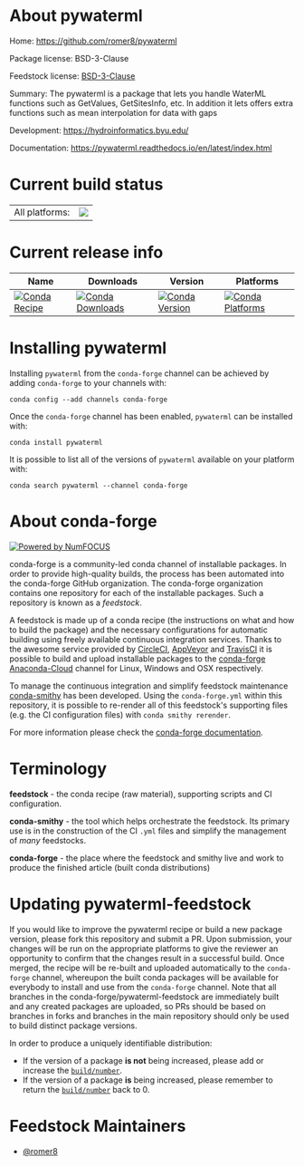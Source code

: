 About pywaterml
===============

Home: https://github.com/romer8/pywaterml

Package license: BSD-3-Clause

Feedstock license: [BSD-3-Clause](https://github.com/conda-forge/pywaterml-feedstock/blob/master/LICENSE.txt)

Summary: The pywaterml is a package that lets you handle WaterML functions such as GetValues, GetSitesInfo, etc. In addition it lets offers extra functions such as mean interpolation for data with gaps

Development: https://hydroinformatics.byu.edu/

Documentation: https://pywaterml.readthedocs.io/en/latest/index.html

Current build status
====================


<table><tr><td>All platforms:</td>
    <td>
      <a href="https://dev.azure.com/conda-forge/feedstock-builds/_build/latest?definitionId=12220&branchName=master">
        <img src="https://dev.azure.com/conda-forge/feedstock-builds/_apis/build/status/pywaterml-feedstock?branchName=master">
      </a>
    </td>
  </tr>
</table>

Current release info
====================

| Name | Downloads | Version | Platforms |
| --- | --- | --- | --- |
| [![Conda Recipe](https://img.shields.io/badge/recipe-pywaterml-green.svg)](https://anaconda.org/conda-forge/pywaterml) | [![Conda Downloads](https://img.shields.io/conda/dn/conda-forge/pywaterml.svg)](https://anaconda.org/conda-forge/pywaterml) | [![Conda Version](https://img.shields.io/conda/vn/conda-forge/pywaterml.svg)](https://anaconda.org/conda-forge/pywaterml) | [![Conda Platforms](https://img.shields.io/conda/pn/conda-forge/pywaterml.svg)](https://anaconda.org/conda-forge/pywaterml) |

Installing pywaterml
====================

Installing `pywaterml` from the `conda-forge` channel can be achieved by adding `conda-forge` to your channels with:

```
conda config --add channels conda-forge
```

Once the `conda-forge` channel has been enabled, `pywaterml` can be installed with:

```
conda install pywaterml
```

It is possible to list all of the versions of `pywaterml` available on your platform with:

```
conda search pywaterml --channel conda-forge
```


About conda-forge
=================

[![Powered by NumFOCUS](https://img.shields.io/badge/powered%20by-NumFOCUS-orange.svg?style=flat&colorA=E1523D&colorB=007D8A)](http://numfocus.org)

conda-forge is a community-led conda channel of installable packages.
In order to provide high-quality builds, the process has been automated into the
conda-forge GitHub organization. The conda-forge organization contains one repository
for each of the installable packages. Such a repository is known as a *feedstock*.

A feedstock is made up of a conda recipe (the instructions on what and how to build
the package) and the necessary configurations for automatic building using freely
available continuous integration services. Thanks to the awesome service provided by
[CircleCI](https://circleci.com/), [AppVeyor](https://www.appveyor.com/)
and [TravisCI](https://travis-ci.com/) it is possible to build and upload installable
packages to the [conda-forge](https://anaconda.org/conda-forge)
[Anaconda-Cloud](https://anaconda.org/) channel for Linux, Windows and OSX respectively.

To manage the continuous integration and simplify feedstock maintenance
[conda-smithy](https://github.com/conda-forge/conda-smithy) has been developed.
Using the ``conda-forge.yml`` within this repository, it is possible to re-render all of
this feedstock's supporting files (e.g. the CI configuration files) with ``conda smithy rerender``.

For more information please check the [conda-forge documentation](https://conda-forge.org/docs/).

Terminology
===========

**feedstock** - the conda recipe (raw material), supporting scripts and CI configuration.

**conda-smithy** - the tool which helps orchestrate the feedstock.
                   Its primary use is in the construction of the CI ``.yml`` files
                   and simplify the management of *many* feedstocks.

**conda-forge** - the place where the feedstock and smithy live and work to
                  produce the finished article (built conda distributions)


Updating pywaterml-feedstock
============================

If you would like to improve the pywaterml recipe or build a new
package version, please fork this repository and submit a PR. Upon submission,
your changes will be run on the appropriate platforms to give the reviewer an
opportunity to confirm that the changes result in a successful build. Once
merged, the recipe will be re-built and uploaded automatically to the
`conda-forge` channel, whereupon the built conda packages will be available for
everybody to install and use from the `conda-forge` channel.
Note that all branches in the conda-forge/pywaterml-feedstock are
immediately built and any created packages are uploaded, so PRs should be based
on branches in forks and branches in the main repository should only be used to
build distinct package versions.

In order to produce a uniquely identifiable distribution:
 * If the version of a package **is not** being increased, please add or increase
   the [``build/number``](https://docs.conda.io/projects/conda-build/en/latest/resources/define-metadata.html#build-number-and-string).
 * If the version of a package **is** being increased, please remember to return
   the [``build/number``](https://docs.conda.io/projects/conda-build/en/latest/resources/define-metadata.html#build-number-and-string)
   back to 0.

Feedstock Maintainers
=====================

* [@romer8](https://github.com/romer8/)

